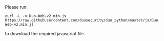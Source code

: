 Please run:

```shell
curl -L -o Duo-Web-v2.min.js https://raw.githubusercontent.com/duosecurity/duo_python/master/js/Duo-Web-v2.min.js
```

to download the required javascript file.
